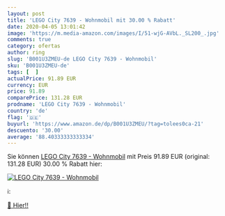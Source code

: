 ```yaml
---
layout: post
title: 'LEGO City 7639 - Wohnmobil mit 30.00 % Rabatt'
date: 2020-04-05 13:01:42
image: 'https://m.media-amazon.com/images/I/51-wjG-AVbL._SL200_.jpg'
comments: true
category: ofertas
author: ring
slug: 'B001U3ZMEU-de LEGO City 7639 - Wohnmobil'
sku: 'B001U3ZMEU-de'
tags: [  ]
actualPrice: 91.89 EUR
currency: EUR
price: 91.89
comparePrice: 131.28 EUR
prodname: 'LEGO City 7639 - Wohnmobil'
country: 'de'
flag: '🇩🇪'
buyurl: 'https://www.amazon.de/dp/B001U3ZMEU/?tag=tolees0ca-21'
descuento: '30.00'
average: '88.40333333333334'
---
```


Sie können [LEGO City 7639 - Wohnmobil](https://www.amazon.de/dp/B001U3ZMEU/?tag=tolees0ca-21) mit Preis 91.89 EUR (original: 131.28 EUR) 30.00 % Rabatt hier:

[![LEGO City 7639 - Wohnmobil](https://m.media-amazon.com/images/I/51-wjG-AVbL._SL200_.jpg)](https://www.amazon.de/dp/B001U3ZMEU/?tag=tolees0ca-21)

ℹ️:


[🛒 Hier!!](https://www.amazon.de/dp/B001U3ZMEU/?tag=tolees0ca-21)
